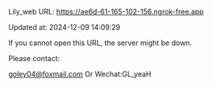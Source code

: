 Lily_web URL: https://ae6d-61-165-102-156.ngrok-free.app

Updated at: 2024-12-09 14:09:29

If you cannot open this URL, the server might be down.

Please contact: 

goley04@foxmail.com Or Wechat:GL_yeaH